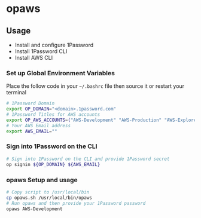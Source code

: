 # opaws

## Usage

- Install and configure 1Password
- Install 1Password CLI
- Install AWS CLI

### Set up Global Environment Variables

Place the follow code in your `~/.bashrc` file then source it or restart your terminal

```bash
# 1Password Domain
export OP_DOMAIN="<domain>.1password.com"
# 1Password Titles for AWS accounts
export OP_AWS_ACCOUNTS=("AWS-Development" "AWS-Production" "AWS-Explorer")
# Your AWS Email address
export AWS_EMAIL=""
```

### Sign into 1Password on the CLI

```bash
# Sign into 1Password on the CLI and provide 1Password secret
op signin ${OP_DOMAIN} ${AWS_EMAIL}
```

### opaws Setup and usage

```bash
# Copy script to /usr/local/bin
cp opaws.sh /usr/local/bin/opaws
# Run opaws and then provide your 1Password password
opaws AWS-Development
```
